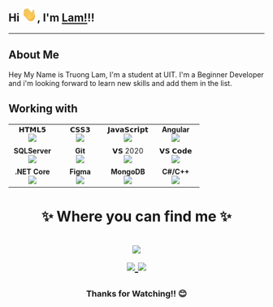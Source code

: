 ## Hi <img src="https://raw.githubusercontent.com/parth-27/parth-27/master/Hi.gif" width="30px">, I'm [Lam!](https://github.com/truonglam83)!!

</h2>

<hr/>

## About Me

Hey My Name is Truong Lam, I'm a student at UIT. I'm a Beginner Developer and i'm looking forward to learn new skills and add them in the list.

## Working with
<table>
  <tbody>
    <tr valign="top">
      <td width="25%" align="center">
        <span>𝗛𝗧𝗠𝗟𝟱</span><br>
        <img height="64px" src="https://cdn.svgporn.com/logos/html-5.svg">
      </td>
      <td width="25%" align="center">
        <span>𝗖𝗦𝗦𝟯</span><br>
        <img height="64px" src="https://cdn.svgporn.com/logos/css-3.svg">
      </td>
      <td width="25%" align="center">
        <span>𝗝𝗮𝘃𝗮𝗦𝗰𝗿𝗶𝗽𝘁</span><br>
        <img height="64px" src="https://cdn.svgporn.com/logos/javascript.svg">
      </td>
      <td width="25%" align="center">
        <span><strong>Angular</strong>
        </span><br>
        <img height="64px" src="https://angular.io/assets/images/logos/angularjs/AngularJS-Shield.svg">
      </td>
    </tr>
    <tr valign="top">
      <td width="25%" align="center">
        <span><strong>SQLServer</strong>
        </span><br>
        <img height="64px" src="https://www.svgrepo.com/show/303229/microsoft-sql-server-logo.svg">
      </td>
      <td width="25%" align="center">
        <span><strong>Git</strong>
        </span><br>
        <img height="64px" src="https://cdn.svgporn.com/logos/git-icon.svg">
      </td>
      <td width="25%" align="center">
        <span>𝗩𝗦 2020</span><br>
        <img height="64px" src="https://seeklogo.com/images/V/visual-studio-logo-14F95CF819-seeklogo.com.png">
      </td>
      <td width="25%" align="center">
        <span>𝗩𝗦 𝗖𝗼𝗱𝗲</span><br>
        <img height="64px" src="https://cdn.svgporn.com/logos/visual-studio-code.svg">
      </td>
    </tr>
    <tr valign="top">
      <td width="25%" align="center">
        <span><strong>.NET Core </strong></span><br>
        <img height="64px" src="https://upload.wikimedia.org/wikipedia/commons/thumb/e/ee/.NET_Core_Logo.svg/1200px-.NET_Core_Logo.svg.png">
      </td>
      <td width="25%" align="center">
        <span><strong>Figma</strong></span><br>
        <img height="64px" src="https://seeklogo.com/images/F/figma-logo-E4E21D3AEA-seeklogo.com.png">
      </td>
      <td width="25%" align="center">
        <span><strong>MongoDB</strong></span><br>
        <img height="64px" src="https://www.svgrepo.com/show/331488/mongodb.svg">
      </td>
      <td width="25%" align="center">
        <span><strong>C#/C++</strong></span><br>
        <img height="64px" src="https://miro.medium.com/max/460/1*sz9n_vb48iaY9vuzIgqJqQ.png">
      </td>
    </tr>
  </tbody>
</table>


<h1 align="center">
✨ Where you can find me ✨
  
  <!-- https://img.shields.io/badge/Linkedin-Parth Patel-blue&?style=social&logo=linkedin -->

  <!-- https://img.shields.io/badge/Github-Parth%20Patel-black&?style=social&logo=Github -->

  <!-- https://img.shields.io/badge/Facebook-Parth%20Patel-darkblue&?style=social&logo=Facebook -->

  <!-- https://img.shields.io/badge/Instagram-parth.__.27-red&?style=social&logo=Instagram -->

  <!-- https://img.shields.io/badge/Twitter-Parth%20Patel-blue&?style=social&logo=Twitter -->

<p align="center">
  
  <a href="https://github.com/truonglam83">
    <img src="https://img.shields.io/badge/Github-%230A0A0A.svg?&style=flat-square&logo=Github&logoColor=white">  
  </a>


  <br/>
  <a href="https://www.facebook.com/truonglam.83/">
    <img src="https://img.shields.io/badge/Facebook-%231877F2.svg?&style=flat-square&logo=facebook&logoColor=white">  
  </a>
 
  <a href="https://www.instagram.com/truonglam.83/">
    <img src="https://img.shields.io/badge/Instagram-%23E4405F.svg?&style=flat-square&logo=instagram&logoColor=white">
  </a>

  
</p>
</h1>


<h3 style="text-align:center;">Thanks for Watching!! 😊</h3>
